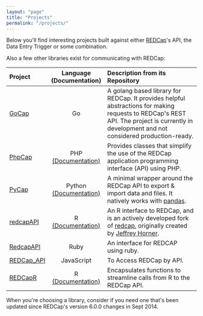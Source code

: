 ```yaml
---
layout: "page"
title: "Projects"
permalink: "/projects/"
---
```


Below you'll find interesting projects built against either [REDCap](http://www.project-redcap.org/)'s API, the Data Entry Trigger or some combination.

Also a few other libraries exist for communicating with REDCap:

| Project | Language<br/>(Documentation) | Description from its Repository|
| :------ | :------: | :----------------------------- |
| [GoCap](https://github.com/tjrivera/go-cap) | Go | A golang based library for REDCap. It provides helpful abstractions for making requests to REDCap's REST API. The project is currently in development and not considered production-ready. |
| [PhpCap](https://github.com/aarenson/PhpCap) | PHP<br/>[(Documentation)](https://github.com/aarenson/PhpCap/blob/master/README.md) | Provides classes that simplify the use of the REDCap application programming interface (API) using PHP. |
| [PyCap](https://github.com/redcap-tools/PyCap) | Python<br/>[(Documentation)](http://pycap.readthedocs.org) | A minimal wrapper around the REDCap API to export & import data and files. It natively works with [pandas](http://pandas.pydata.org). |
| [redcapAPI](https://github.com/nutterb/redcapAPI) | R<br/>[(Documentation)](https://cran.r-project.org/web/packages/redcapAPI/redcapAPI.pdf) | An R interface to REDCap, and is an actively developed fork of [redcap](https://github.com/vubiostat/redcap), originally created by [Jeffrey Horner](https://github.com/jeffreyhorner). |
| [RedcapAPI](https://github.com/eugyev/RedcapAPI) | Ruby | An interface for REDCAP using ruby. |
| [REDCap_API](https://github.com/james2012/REDCap_API) | JavaScript | To Access REDCap by API. |
| [REDCapR](https://github.com/OuhscBbmc/REDCapR) | R<br/>[(Documentation)](https://github.com/OuhscBbmc/REDCapR/blob/master/documentation_peek.pdf) | Encapsulates functions to streamline calls from R to the REDCap API. |

When you're choosing a library, consider if you need one that's been updated since REDCap's version 6.0.0 changes in Sept 2014.
